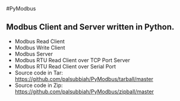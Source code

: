 #PyModbus
## Modbus Client and Server written in Python.
* Modbus Read Client 
* Modbus Write Client
* Modbus Server
* Modbus RTU Read Client over TCP Port Server
* Modbus RTU Read Client over Serial Port 
* Source code in Tar: https://github.com/palsubbiah/PyModbus/tarball/master 
* Source code in Zip: https://github.com/palsubbiah/PyModbus/zipball/master
